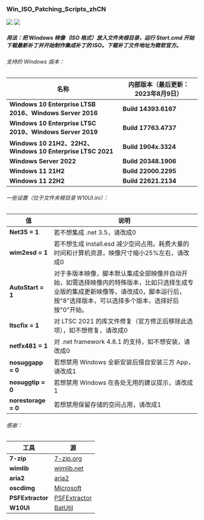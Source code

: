 ### Win_ISO_Patching_Scripts_zhCN

<a href="https://github.com/adavak/Win_ISO_Patching_Scripts_zhCN/releases/latest"><img src="https://img.shields.io/github/v/release/adavak/Win_ISO_Patching_Scripts_zhCN"></a>
<a href="https://github.com/adavak/Win_ISO_Patching_Scripts_zhCN/releases/latest"><img src="https://img.shields.io/github/release-date-pre/adavak/Win_ISO_Patching_Scripts_zhCN"></a>

##### 用法：把 Windows 映像（ISO 格式）放入文件夹根目录，运行 Start.cmd 开始下载最新补丁并开始制作集成补丁的 ISO。下载补丁文件地址为微软官方。

###### 支持的 Windows 版本：

|名称|内部版本（最后更新：2023年8月9日）|
|---|---|
|**Windows 10 Enterprise LTSB 2016、Windows Server 2016**|**Build 14393.6167**|
|**Windows 10 Enterprise LTSC 2019、Windows Server 2019**|**Build 17763.4737**|
|**Windows 10 21H2、22H2、Windows 10 Enterprise LTSC 2021**|**Build 1904x.3324**|
|**Windows Server 2022**|**Build 20348.1906**|
|**Windows 11 21H2**|**Build 22000.2295**|
|**Windows 11 22H2**|**Build 22621.2134**|

###### 一些设置（位于文件夹根目录 W10UI.ini）：
|值|说明|
|---|---|
|**Net35 = 1**|若不想集成 .net 3.5，请改成0|
|**wim2esd = 1**|若不想生成 install.esd 减少空间占用。耗费大量的时间和计算机资源，映像尺寸缩小25%左右，请改成0|
|**AutoStart = 1**|对于多版本映像，脚本默认集成全部映像并自动开始，如需选择映像内的特殊版本，比如只选择生成专业版的集成更新映像等，请改成0，脚本运行后，按"8"选择版本，可以选择多个版本，选择好后按"0"开始。|
|**ltscfix = 1**|对 LTSC 2021 的库文件修复（官方修正后移除此选项），如不想修复，请改成0|
|**netfx481 = 1**|对 .net framework 4.8.1 的支持，如不想安装，请改成0|
|**nosuggapp = 0**|若想禁用 Windows 全新安装后擅自安装三方 App，请改成1|
|**nosuggtip = 0**|若想禁用 Windows 在各处无用的建议提示，请改成1|
|**norestorage = 0**|若想禁用保留存储的空间占用，请改成1|

###### 感谢：
|工具|源|
|---|---|
|**7-zip**|[7-zip.org](https://www.7-zip.org)|
|**wimlib**|[wimlib.net](https://wimlib.net)|
|**aria2**|[aria2](https://github.com/aria2/aria2)|
|**oscdimg**|[Microsoft](https://learn.microsoft.com/en-us/windows-hardware/manufacture/desktop/oscdimg-command-line-options)|
|**PSFExtractor**|[PSFExtractor](https://github.com/Secant1006/PSFExtractor)|
|**W10UI**|[BatUtil](https://github.com/abbodi1406/BatUtil)|
